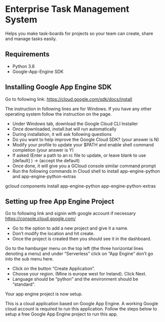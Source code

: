 # Enterprise Task Management System
Helps you make task-boards for projects so your team can create, share and manage tasks easily.

## Requirements
* Python 3.8
* Google-App-Engine SDK

## Installing Google App Engine SDK
Go to following link:
https://cloud.google.com/sdk/docs/install

The instruction in following lines are for Windows. If you have any other operating system follow the instruction on the page.
* Under Windows tab, download the Google Cloud CLI Installer
* Once downloaded, install.bat will run automatically
* During installation, it will ask following questions
* Do you want to help improve the Google Cloud SDK? (your answer is N)
* Modify your profile to update your $PATH and enable shell command completion (your answer is Y)
* If asked (Enter a path to an rc file to update, or leave blank to use [default] ) -> (accept the default)
* Once done, it will give you a GCloud console similar command prompt
* Run the following commands in Cloud shell to install app-engine-python and app-engine-python-extras

gcloud components install app-engine-python app-engine-python-extras

## Setting up free App Engine Project
Go to following link and signin with google account if necessary
https://console.cloud.google.com/

* Go to the option to add a new project and give it a name.
* Don’t modify the location and hit create. 
* Once the project is created then you should see it in the dashboard.

Go to the hamburger menu on the top left (the three horizontal lines denoting a menu) and under “Serverless” click on “App 
Engine” don’t go into the sub menu here.

* Click on the button “Create Application”.
* Choose your region. (Mine is europe west for Ireland). Click Next.
* Language should be “python” and the environment should be “standard”.

Your app engine project is now setup.

This is a cloud application based on Google App Engine. A working Google cloud account is required to run this application. Follow the steps below to setup a free Google App Engine project to run this app.

